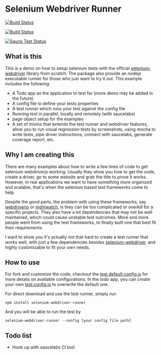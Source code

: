 # Selenium Webdriver Runner

[![Build Status](https://travis-ci.org/ryancat/selenium-webdriver-runner.svg?branch=master)](https://travis-ci.org/ryancat/selenium-webdriver-runner)

[![Build Status](https://saucelabs.com/buildstatus/selenium-webdriver-runner)](https://saucelabs.com/beta/builds/selenium-webdriver-runner)

[![Sauce Test Status](https://saucelabs.com/browser-matrix/selenium-webdriver-runner.svg)](https://saucelabs.com/u/selenium-webdriver-runner)

## What is this
This is a demo on how to setup selenium tests with the official [selenium-webdriver](https://github.com/SeleniumHQ/selenium) library from scratch. The package also provide an nodejs executable runner for those who just want to try it out. This example includes the following:

- A Todo app as the application to test for (more demo may be added in the future)
- A config file to define your tests properties
- A test runner which runs your test against the config file
- Running test in parallel, locally and remotely (with saucelabs)
- page object setup for the examples
- A set of mixins that extends the test runner and webdriver features, allow you to run visual regression tests by screenshots, using mocha to write tests, pipe driver instructions, connect with saucelabs, generate coverage report, etc.


## Why I am creating this
There are many examples about how to write a few lines of code to get selenium webdriverjs working. Usually they show you how to get the code, create a driver, go to some website and grab the title to prove it works. However, in real applications we want to have something more organized and scalable, that's when the selenium based test frameworks come to help. 

Despite the good parts, the problem with using these frameworks, say [webdriverio](https://github.com/webdriverio/webdriverio) or [nightwatch](https://github.com/nightwatchjs/nightwatch), is they can be too complicated or overkill for a specific projects. They also have a lot dependencies that may not be well maintained, which could cause unstable test outcomes. More and more people went from using the test frameworks, to finally built one that best fit their requirements.

I want to show you it's actually not that hard to create a test runner that works well, with just a few dependencies besides [selenium-webdriver](https://github.com/SeleniumHQ/selenium), and highly customizable to fit your own needs.


## How to use
For fork and customize the code, checkout the [test.default.config.js](test.default.config.js) for more details on available configurations. In the todo app, you can create your own [test.config.js](demoApps/todoApp/test.config.js) to overwrite the default one. 

For direct download and use the test runner, simply run

```
npm install selenium-webdriver-runner
```

And you will be able to run the test by

```
selenium-webdriver-runner --config [your config file path]
```

## Todo list
- Hook up with saucelabs CI tool